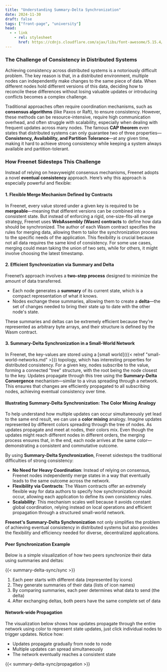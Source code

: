 ```yaml
---
title: "Understanding Summary-Delta Synchronization"
date: 2024-11-30
draft: false
tags: ["front-page", "university"]
head:
  - - link
    - rel: stylesheet
      href: https://cdnjs.cloudflare.com/ajax/libs/font-awesome/5.15.4/css/all.min.css
---
```


### The Challenge of Consistency in Distributed Systems

Achieving consistency across distributed systems is a notoriously difficult problem. The key reason
is that, in a distributed environment, multiple nodes can independently make changes to the same
piece of data. When different nodes hold different versions of this data, deciding how to reconcile
these differences without losing valuable updates or introducing conflicts becomes a complex
challenge.

Traditional approaches often require coordination mechanisms, such as **consensus algorithms** (like
Paxos or Raft), to ensure consistency. However, these methods can be resource-intensive, require
high communication overhead, and often struggle with scalability, especially when dealing with
frequent updates across many nodes. The famous **CAP theorem** even states that distributed systems
can only guarantee two of three properties—**Consistency, Availability, and Partition Tolerance**—at
any given time, making it hard to achieve strong consistency while keeping a system always available
and partition-tolerant.

### How Freenet Sidesteps This Challenge

Instead of relying on heavyweight consensus mechanisms, Freenet adopts a novel **eventual
consistency** approach. Here’s why this approach is especially powerful and flexible:

#### 1. Flexible Merge Mechanism Defined by Contracts

In Freenet, every value stored under a given key is required to be **mergeable**—meaning that
different versions can be combined into a consistent state. But instead of enforcing a rigid,
one-size-fits-all merge strategy, Freenet uses **WebAssembly (Wasm) contracts** to define how data
should be synchronized. The author of each Wasm contract specifies the rules for merging data,
allowing them to tailor the synchronization process to the specific needs of the application. This
flexibility is crucial because not all data requires the same kind of consistency. For some use
cases, merging could mean taking the union of two sets, while for others, it might involve choosing
the latest timestamp.

#### 2. Efficient Synchronization via Summary and Delta

Freenet’s approach involves a **two-step process** designed to minimize the amount of data
transferred.

- Each node generates a **summary** of its current state, which is a compact representation of what
  it knows.
- Nodes exchange these summaries, allowing them to create a **delta**—the set of changes needed to
  bring their state up to date with the other node's state.

These summaries and deltas can be extremely efficient because they’re represented as arbitrary byte
arrays, and their structure is defined by the Wasm contract.

#### 3. Summary-Delta Synchronization in a Small-World Network

In Freenet, the key-values are stored using a [small
world]({{< relref "small-world-networks.md" >}}) topology, which has interesting properties for distributed
consistency. For a given key, nodes subscribe to the value, forming a connected "tree" structure, with
the root being the node closest to the key. Updates propagate through this tree using the **Summary-Delta
Convergence** mechanism—similar to a virus spreading through a network. This ensures that changes are
efficiently propagated to all subscribing nodes, achieving eventual consistency over time.

#### Illustrating Summary-Delta Synchronization: The Color Mixing Analogy

To help understand how multiple updates can occur simultaneously yet lead to the same end result, we
can use a **color mixing** analogy. Imagine updates represented by different colors spreading
through the tree of nodes. As updates propagate and meet at nodes, their colors mix. Even though the
updates might reach different nodes in different orders, the merging process ensures that, in the
end, each node arrives at the same color—demonstrating a consistent and commutative outcome.

By using **Summary-Delta Synchronization**, Freenet sidesteps the traditional difficulties of strong
consistency:

- **No Need for Heavy Coordination**: Instead of relying on consensus, Freenet nodes independently
  merge states in a way that eventually leads to the same outcome across the network.
- **Flexibility via Contracts**: The Wasm contracts offer an extremely flexible way for data authors
  to specify how synchronization should occur, allowing each application to define its own
  consistency rules.
- **Scalability**: This mechanism scales well because it avoids constant global coordination,
  relying instead on local operations and efficient propagation through a structured small-world
  network.

**Freenet's Summary-Delta Synchronization** not only simplifies the problem of achieving eventual
consistency in distributed systems but also provides the flexibility and efficiency needed for
diverse, decentralized applications.

#### Peer Synchronization Example

Below is a simple visualization of how two peers synchronize their data using summaries and deltas:

{{< summary-delta-sync/sync >}}

1. Each peer starts with different data (represented by icons)
2. They generate summaries of their data (lists of icon names)
3. By comparing summaries, each peer determines what data to send (the delta)
4. After exchanging deltas, both peers have the same complete set of data

#### Network-wide Propagation

The visualization below shows how updates propagate through the entire network using color to
represent state updates, just click individual nodes to trigger updates. Notice how:

- Updates propagate gradually from node to node
- Multiple updates can spread simultaneously
- The network eventually reaches a consistent state

{{< summary-delta-sync/propagation >}}
